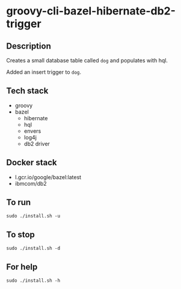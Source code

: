 # groovy-cli-bazel-hibernate-db2-trigger

## Description
Creates a small database table
called `dog` and populates with hql.

Added an insert trigger to `dog`.

## Tech stack
- groovy
- bazel
  - hibernate
  - hql
  - envers
  - log4j
  - db2 driver

## Docker stack
- l.gcr.io/google/bazel:latest
- ibmcom/db2

## To run
`sudo ./install.sh -u`

## To stop
`sudo ./install.sh -d`

## For help
`sudo ./install.sh -h`
